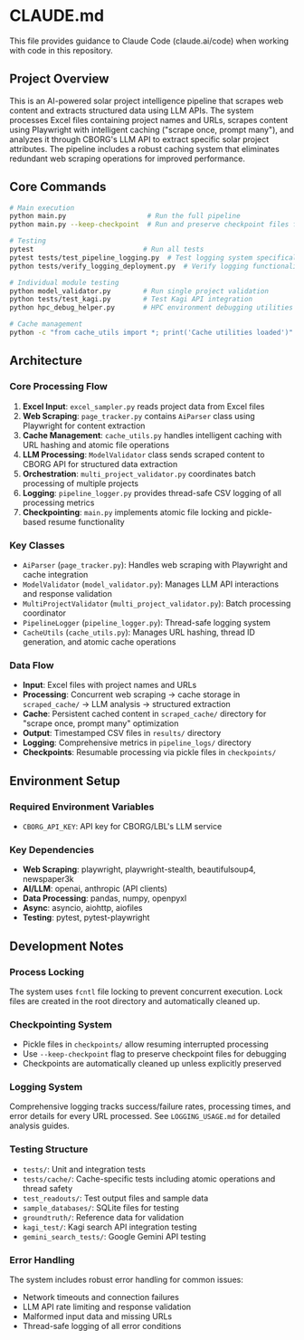 # CLAUDE.md

This file provides guidance to Claude Code (claude.ai/code) when working with code in this repository.

## Project Overview

This is an AI-powered solar project intelligence pipeline that scrapes web content and extracts structured data using LLM APIs. The system processes Excel files containing project names and URLs, scrapes content using Playwright with intelligent caching ("scrape once, prompt many"), and analyzes it through CBORG's LLM API to extract specific solar project attributes. The pipeline includes a robust caching system that eliminates redundant web scraping operations for improved performance.

## Core Commands

```bash
# Main execution
python main.py                    # Run the full pipeline
python main.py --keep-checkpoint  # Run and preserve checkpoint files for debugging

# Testing
pytest                           # Run all tests
pytest tests/test_pipeline_logging.py  # Test logging system specifically
python tests/verify_logging_deployment.py  # Verify logging functionality

# Individual module testing
python model_validator.py        # Run single project validation
python tests/test_kagi.py        # Test Kagi API integration
python hpc_debug_helper.py       # HPC environment debugging utilities

# Cache management
python -c "from cache_utils import *; print('Cache utilities loaded')"  # Test cache functionality
```

## Architecture

### Core Processing Flow
1. **Excel Input**: `excel_sampler.py` reads project data from Excel files
2. **Web Scraping**: `page_tracker.py` contains `AiParser` class using Playwright for content extraction
3. **Cache Management**: `cache_utils.py` handles intelligent caching with URL hashing and atomic file operations
4. **LLM Processing**: `ModelValidator` class sends scraped content to CBORG API for structured data extraction
5. **Orchestration**: `multi_project_validator.py` coordinates batch processing of multiple projects
6. **Logging**: `pipeline_logger.py` provides thread-safe CSV logging of all processing metrics
7. **Checkpointing**: `main.py` implements atomic file locking and pickle-based resume functionality

### Key Classes
- `AiParser` (`page_tracker.py`): Handles web scraping with Playwright and cache integration
- `ModelValidator` (`model_validator.py`): Manages LLM API interactions and response validation
- `MultiProjectValidator` (`multi_project_validator.py`): Batch processing coordinator
- `PipelineLogger` (`pipeline_logger.py`): Thread-safe logging system
- `CacheUtils` (`cache_utils.py`): Manages URL hashing, thread ID generation, and atomic cache operations

### Data Flow
- **Input**: Excel files with project names and URLs
- **Processing**: Concurrent web scraping → cache storage in `scraped_cache/` → LLM analysis → structured extraction
- **Cache**: Persistent cached content in `scraped_cache/` directory for "scrape once, prompt many" optimization
- **Output**: Timestamped CSV files in `results/` directory
- **Logging**: Comprehensive metrics in `pipeline_logs/` directory
- **Checkpoints**: Resumable processing via pickle files in `checkpoints/`

## Environment Setup

### Required Environment Variables
- `CBORG_API_KEY`: API key for CBORG/LBL's LLM service

### Key Dependencies
- **Web Scraping**: playwright, playwright-stealth, beautifulsoup4, newspaper3k
- **AI/LLM**: openai, anthropic (API clients)
- **Data Processing**: pandas, numpy, openpyxl
- **Async**: asyncio, aiohttp, aiofiles
- **Testing**: pytest, pytest-playwright

## Development Notes

### Process Locking
The system uses `fcntl` file locking to prevent concurrent execution. Lock files are created in the root directory and automatically cleaned up.

### Checkpointing System
- Pickle files in `checkpoints/` allow resuming interrupted processing
- Use `--keep-checkpoint` flag to preserve checkpoint files for debugging
- Checkpoints are automatically cleaned up unless explicitly preserved

### Logging System
Comprehensive logging tracks success/failure rates, processing times, and error details for every URL processed. See `LOGGING_USAGE.md` for detailed analysis guides.

### Testing Structure
- `tests/`: Unit and integration tests
- `tests/cache/`: Cache-specific tests including atomic operations and thread safety
- `test_readouts/`: Test output files and sample data
- `sample_databases/`: SQLite files for testing
- `groundtruth/`: Reference data for validation
- `kagi_test/`: Kagi search API integration testing
- `gemini_search_tests/`: Google Gemini API testing

### Error Handling
The system includes robust error handling for common issues:
- Network timeouts and connection failures
- LLM API rate limiting and response validation
- Malformed input data and missing URLs
- Thread-safe logging of all error conditions